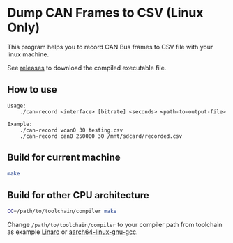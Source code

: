 # Dump CAN Frames to CSV (Linux Only)

This program helps you to record CAN Bus frames to CSV file with your linux machine.

See [releases](https://github.com/Thor-x86/can-record/releases) to download the compiled executable file.

## How to use

```
Usage:
    ./can-record <interface> [bitrate] <seconds> <path-to-output-file>

Example:
    ./can-record vcan0 30 testing.csv
    ./can-record can0 250000 30 /mnt/sdcard/recorded.csv
```

## Build for current machine

```bash
make
```

## Build for other CPU architecture

```bash
CC=/path/to/toolchain/compiler make
```

Change `/path/to/toolchain/compiler` to your compiler path from toolchain as example [Linaro](https://www.linaro.org/downloads/) or [aarch64-linux-gnu-gcc](https://developer.arm.com/tools-and-software/open-source-software/developer-tools/gnu-toolchain/gnu-a/downloads).

